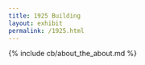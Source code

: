 ```yaml
---
title: 1925 Building
layout: exhibit
permalink: /1925.html
---
```


{% include cb/about_the_about.md %}